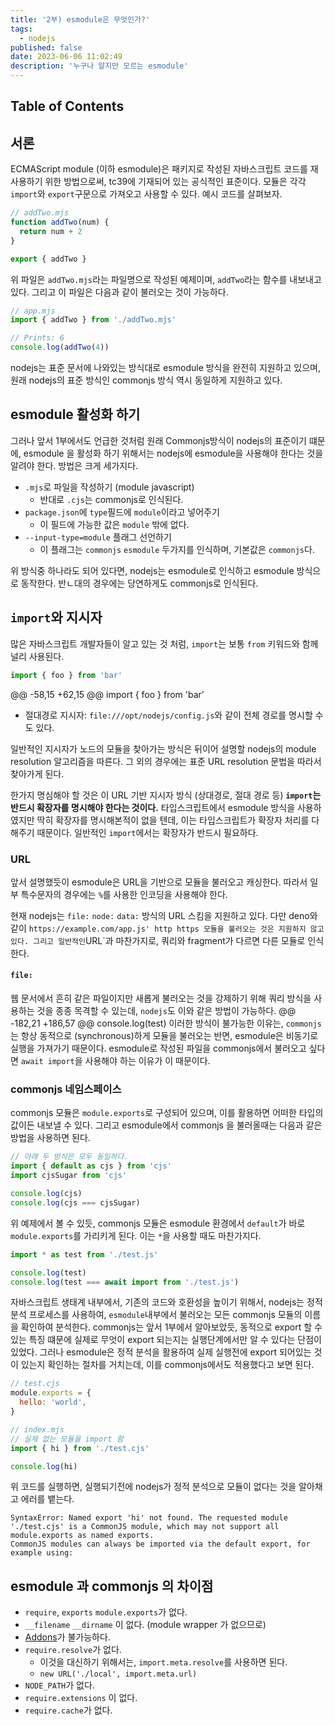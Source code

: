 ```yaml
---
title: '2부) esmodule은 무엇인가?'
tags:
  - nodejs
published: false
date: 2023-06-06 11:02:49
description: '누구나 알지만 모르는 esmodule'
---
```


## Table of Contents

## 서론

ECMAScript module (이하 esmodule)은 패키지로 작성된 자바스크립트 코드를 재사용하기 위한 방법으로써, tc39에 기재되어 있는 공식적인 표준이다. 모듈은 각각 `import`와 `export`구문으로 가져오고 사용할 수 있다. 예시 코드를 살펴보자.

```javascript
// addTwo.mjs
function addTwo(num) {
  return num + 2
}

export { addTwo }
```

위 파일은 `addTwo.mjs`라는 파일명으로 작성된 예제이며, `addTwo`라는 함수를 내보내고 있다. 그리고 이 파일은 다음과 같이 불러오는 것이 가능하다.

```javascript
// app.mjs
import { addTwo } from './addTwo.mjs'

// Prints: 6
console.log(addTwo(4))
```

nodejs는 표준 문서에 나와있는 방식대로 esmodule 방식을 완전히 지원하고 있으며, 원래 nodejs의 표준 방식인 commonjs 방식 역시 동일하게 지원하고 있다.

## esmodule 활성화 하기

그러나 앞서 1부에서도 언급한 것처럼 원래 Commonjs방식이 nodejs의 표준이기 떄문에, esmodule 을 활성화 하기 위해서는 nodejs에 esmodule을 사용해야 한다는 것을 알려야 한다. 방법은 크게 세가지다.

- `.mjs`로 파일을 작성하기 (module javascript)
  - 반대로 `.cjs`는 commonjs로 인식된다.
- `package.json`에 `type`필드에 `module`이라고 넣어주기
  - 이 필드에 가능한 값은 `module` 밖에 없다.
- `--input-type=module` 플래그 선언하기
  - 이 플래그는 `commonjs` `esmodule` 두가지를 인식하며, 기본값은 `commonjs`다.

위 방식중 하나라도 되어 있다면, nodejs는 esmodule로 인식하고 esmodule 방식으로 동작한다. 반ㄴ대의 경우에는 당연하게도 commonjs로 인식된다.

## `import`와 지시자

많은 자바스크립트 개발자들이 알고 있는 것 처럼, `import`는 보통 `from` 키워드와 함께 널리 사용된다.

```javascript
import { foo } from 'bar'
```

@@ -58,15 +62,15 @@ import { foo } from 'bar'

- 절대경로 지시자: `file:///opt/nodejs/config.js`와 같이 전체 경로를 명시할 수도 있다.

일반적인 지시자가 노드의 모듈을 찾아가는 방식은 뒤이어 설명할 nodejs의 module resolution 알고리즘을 따른다. 그 외의 경우에는 표준 URL resolution 문법을 따라서 찾아가게 된다.

한가지 명심해야 할 것은 이 URL 기반 지시자 방식 (상대경로, 절대 경로 등) **`import`는 반드시 확장자를 명시해야 한다는 것이다.** 타입스크립트에서 esmodule 방식을 사용하였지만 딱히 확장자를 명시해본적이 없을 텐데, 이는 타입스크립트가 확장자 처리를 다 해주기 때문이다. 일반적인 `import`에서는 확장자가 반드시 필요하다.

### URL

앞서 설명했듯이 esmodule은 URL을 기반으로 모듈을 불러오고 캐싱한다. 따라서 일부 특수문자의 경우에는 `%`를 사용한 인코딩을 사용해야 한다.

현재 nodejs는 `file:` `node:` `data:` 방식의 URL 스킴을 지원하고 있다. 다만 deno와 같이 `https://example.com/app.js' http https 모듈을 불러오는 것은 지원하지 않고 있다. 그리고 일반적인`URL`과 마찬가지로, 쿼리와 fragment가 다르면 다른 모듈로 인식한다.

#### `file:`

웹 문서에서 흔히 같은 파일이지만 새롭게 불러오는 것을 강제하기 위해 쿼리 방식을 사용하는 것을 종종 목격할 수 있는데, `nodejs`도 이와 같은 방법이 가능하다.
@@ -182,21 +186,57 @@ console.log(test)
이러한 방식이 불가능한 이유는, `commonjs`는 항상 동적으로 (synchronous)하게 모듈을 불러오는 반면, esmodule은 비동기로 실행을 가져가기 때문이다. esmodule로 작성된 파일을 commonjs에서 불러오고 싶다면 `await import`을 사용해야 하는 이유가 이 때문이다.

### commonjs 네임스페이스

commonjs 모듈은 `module.exports`로 구성되어 있으며, 이를 활용하면 어떠한 타입의 값이든 내보낼 수 있다. 그리고 esmodule에서 commonjs 을 불러올때는 다음과 같은 방법을 사용하면 된다.

```javascript
// 아래 두 방식은 모두 동일하다.
import { default as cjs } from 'cjs'
import cjsSugar from 'cjs'

console.log(cjs)
console.log(cjs === cjsSugar)
```

위 예제에서 볼 수 있듯, commonjs 모듈은 esmodule 환경에서 `default`가 바로 `module.exports`를 가리키게 된다. 이는 `*`을 사용할 때도 마찬가지다.

```javascript
import * as test from './test.js'

console.log(test)
console.log(test === await import from './test.js')
```

자바스크립트 생태계 내부에서, 기존의 코드와 호환성을 높이기 위해서, nodejs는 정적 분석 프로세스를 사용하여, `esmodule`내부에서 불러오는 모든 commonjs 모듈의 이름을 확인하여 분석한다. commonjs는 앞서 1부에서 알아보았듯, 동적으로 export 할 수 있는 특징 떄문에 실제로 무엇이 export 되는지는 실행단계에서만 알 수 있다는 단점이 있었다. 그러나 esmodule은 정적 분석을 활용하여 실제 실행전에 export 되어있는 것이 있는지 확인하는 절차를 거치는데, 이를 commonjs에서도 적용했다고 보면 된다.

```javascript
// test.cjs
module.exports = {
  hello: 'world',
}

// index.mjs
// 실제 없는 모듈을 import 함
import { hi } from './test.cjs'

console.log(hi)
```

위 코드를 실행하면, 실행되기전에 nodejs가 정적 분석으로 모듈이 없다는 것을 알아채고 에러를 뱉는다.

```text
SyntaxError: Named export 'hi' not found. The requested module './test.cjs' is a CommonJS module, which may not support all module.exports as named exports.
CommonJS modules can always be imported via the default export, for example using:
```

## esmodule 과 commonjs 의 차이점

- `require`, `exports` `module.exports`가 없다.
- `__filename` `__dirname` 이 없다. (module wrapper 가 없으므로)
- [Addons](https://nodejs.org/api/addons.html)가 불가능하다.
- `require.resolve`가 없다.
  - 이것을 대신하기 위해서는, `import.meta.resolve`를 사용하면 된다.
  - `new URL('./local', import.meta.url)`
- `NODE_PATH`가 없다.
- `require.extensions` 이 없다.
- `require.cache`가 없다.

